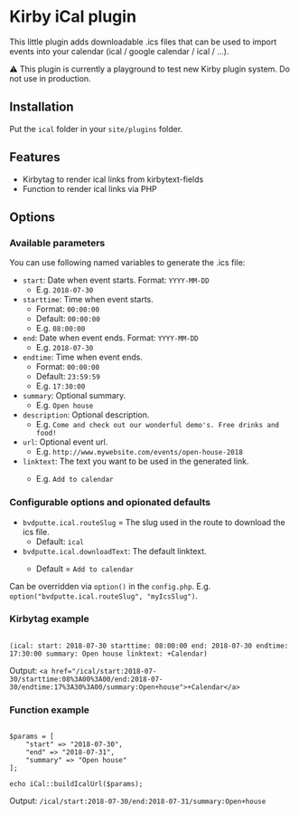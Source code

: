 # Kirby iCal plugin

This little plugin adds downloadable .ics files that can be used to import events into your calendar (ical / google calendar / ical / ...).

⚠️ This plugin is currently a playground to test new Kirby plugin system. Do not use in production.

## Installation

Put the `ical` folder in your `site/plugins` folder.

## Features

- Kirbytag to render ical links from kirbytext-fields
- Function to render ical links via PHP

## Options

### Available parameters

You can use following named variables to generate the .ics file:

- `start`: Date when event starts. Format: `YYYY-MM-DD`
  - E.g. `2018-07-30`
- `starttime`: Time when event starts.
  - Format: `00:00:00`
  - Default: `00:00:00`
  - E.g. `08:00:00`
- `end`: Date when event ends. Format: `YYYY-MM-DD`
  - E.g. `2018-07-30`
- `endtime`: Time when event ends.
  - Format: `00:00:00`
  - Default: `23:59:59`
  - E.g. `17:30:00`
- `summary`: Optional summary.
  - E.g. `Open house`
- `description`: Optional description.
  - E.g. `Come and check out our wonderful demo's. Free drinks and food!`
- `url`: Optional event url.
  - E.g. `http://www.mywebsite.com/events/open-house-2018`
- `linktext`: The text you want to be used in the generated <a> link.
  - E.g. `Add to calendar`

### Configurable options and opionated defaults

- `bvdputte.ical.routeSlug` = The slug used in the route to download the ics file.
  - Default: `ical`
- `bvdputte.ical.downloadText`: The default <a> linktext.
  - Default = `Add to calendar`

Can be overridden via `option()` in the `config.php`. E.g. `option("bvdputte.ical.routeSlug", "myIcsSlug")`.

### Kirbytag example

```

(ical: start: 2018-07-30 starttime: 08:00:00 end: 2018-07-30 endtime: 17:30:00 summary: Open house linktext: +Calendar)

```

Output: `<a href="/ical/start:2018-07-30/starttime:08%3A00%3A00/end:2018-07-30/endtime:17%3A30%3A00/summary:Open+house">+Calendar</a>`

### Function example

```

$params = [
    "start" => "2018-07-30",
    "end" => "2018-07-31",
    "summary" => "Open house"
];

echo iCal::buildIcalUrl($params);

```

Output: `/ical/start:2018-07-30/end:2018-07-31/summary:Open+house`
